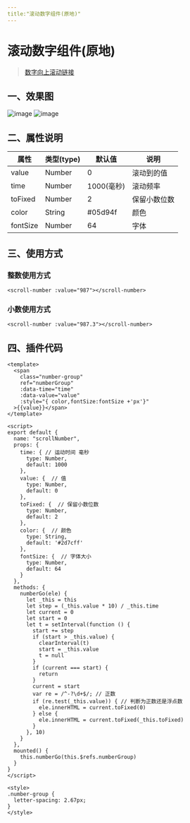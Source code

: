 ```yaml
---
title:"滚动数字组件(原地)"
---
```

# 滚动数字组件(原地)
> [数字向上滚动链接](http://localhost:8080/docs/vue/scrollNumberTop.html)
## 一、效果图
![image](/assets/images/scrollNumber1.gif)
![image](/assets/images/scrollNumber2.gif)


## 二、属性说明
属性|类型(type)|默认值 | 说明
 ------ | ------ | ------ | ------ |
value | Number | 0 | 滚动到的值 
time | Number | 1000(毫秒) | 滚动频率 
toFixed | Number | 2 | 保留小数位数 
color | String | #05d94f | 颜色 
fontSize | Number | 64 | 字体

## 三、使用方式
### 整数使用方式
```vue
<scroll-number :value="987"></scroll-number>
```
### 小数使用方式
```vue
<scroll-number :value="987.3"></scroll-number>
``` 

## 四、插件代码
```vue
<template>
  <span
    class="number-group"
    ref="numberGroup"
    :data-time="time"
    :data-value="value"
    :style="{ color,fontSize:fontSize +'px'}"
  >{{value}}</span>
</template>

<script>
export default {
  name: "scrollNumber",
  props: {
    time: { // 运动时间 毫秒
      type: Number,
      default: 1000
    },
    value: {  // 值
      type: Number,
      default: 0
    },
    toFixed: {  // 保留小数位数
      type: Number,
      default: 2
    },
    color: {  // 颜色
      type: String,
      default: '#2d7cff'
    },
    fontSize: {  // 字体大小
      type: Number,
      default: 64
    }
  },
  methods: {
    numberGo(ele) {
      let _this = this
      let step = (_this.value * 10) / _this.time
      let current = 0
      let start = 0
      let t = setInterval(function () {
        start += step
        if (start > _this.value) {
          clearInterval(t)
          start = _this.value
          t = null
        }
        if (current === start) {
          return
        }
        current = start
        var re = /^-?\d+$/; // 正数
        if (re.test(_this.value)) { // 判断为正数还是浮点数
          ele.innerHTML = current.toFixed(0)
        } else {
          ele.innerHTML = current.toFixed(_this.toFixed)
        }
      }, 10)
    }
  },
  mounted() {
    this.numberGo(this.$refs.numberGroup)
  }
}
</script>

<style>
.number-group {
  letter-spacing: 2.67px;
}
</style>
```
